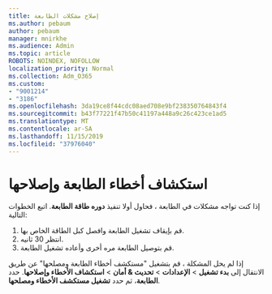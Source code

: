 ```yaml
---
title: إصلاح مشكلات الطابعة
ms.author: pebaum
author: pebaum
manager: mnirkhe
ms.audience: Admin
ms.topic: article
ROBOTS: NOINDEX, NOFOLLOW
localization_priority: Normal
ms.collection: Adm_O365
ms.custom:
- "9001214"
- "3186"
ms.openlocfilehash: 3da19ce8f44cdc08aed708e9bf238350764843f4
ms.sourcegitcommit: b43f77221f47b50c41197a448a9c26c423ce1ad5
ms.translationtype: MT
ms.contentlocale: ar-SA
ms.lasthandoff: 11/15/2019
ms.locfileid: "37976040"
---
```

# <a name="troubleshoot-your-printer"></a>استكشاف أخطاء الطابعة وإصلاحها

إذا كنت تواجه مشكلات في الطابعة ، فحاول أولا تنفيذ **دوره طاقة الطابعة**. اتبع الخطوات التالية:

1. قم بإيقاف تشغيل الطابعة وافصل كبل الطاقة الخاص بها.
2. انتظر 30 ثانيه.
3. قم بتوصيل الطابعة مره أخرى وأعاده تشغيل الطابعة.

إذا لم يحل المشكلة ، قم بتشغيل "مستكشف أخطاء الطابعة ومصلحها" عن طريق الانتقال إلى **بدء تشغيل** > **الإعدادات** > **تحديث & أمان** > **استكشاف الأخطاء وإصلاحها**. حدد **الطابعة**، ثم حدد **تشغيل مستكشف الأخطاء ومصلحها**.